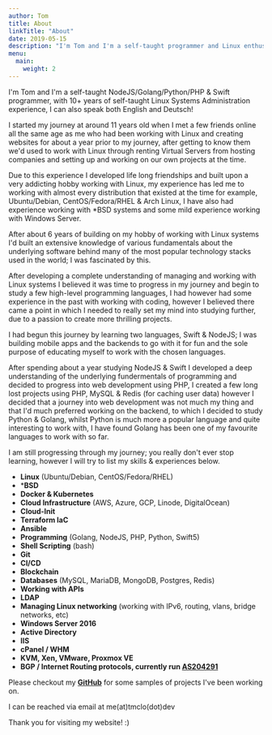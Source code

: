 ```yaml
---
author: Tom
title: About
linkTitle: "About"
date: 2019-05-15
description: "I'm Tom and I'm a self-taught programmer and Linux enthusiast"
menu:
  main:
    weight: 2
---
```


I'm Tom and I'm a self-taught NodeJS/Golang/Python/PHP & Swift programmer, with 10+ years of self-taught 
Linux Systems Administration experience, I can also speak both English and Deutsch!

I started my journey at around 11 years old when I met a few friends online all the same age as me who 
had been working with Linux and creating websites for about a year prior to my journey,
after getting to know them we'd used to work with Linux through renting Virtual Servers from hosting 
companies and setting up and working on our own projects at the time.

Due to this experience I developed life long friendships and built upon a very addicting hobby working 
with Linux, my experience has led me to working with almost every distribution that existed at the time 
for example, 
Ubuntu/Debian, CentOS/Fedora/RHEL & Arch Linux, I have also had experience working with *BSD systems and 
some mild experience working with Windows Server.

After about 6 years of building on my hobby of working with Linux systems I'd built an extensive knowledge of various fundamentals about the underlying software behind many of the most popular technology stacks used in the world; I was fascinated by this.

After developing a complete understanding of managing and working with Linux systems I believed it was 
time to progress in my journey and begin to study a few high-level programming languages,
I had however had some experience in the past with working with coding, however I believed there came a 
point in which I needed to really set my mind into studying further, due to a passion to create more 
thrilling projects.

I had begun this journey by learning two languages, Swift & NodeJS; I was building mobile apps and the 
backends to go with it for fun and the sole purpose of educating myself to work with the chosen 
languages.

After spending about a year studying NodeJS & Swift I developed a deep understanding of the underlying 
fundermentals of programming and decided to progress into web development using PHP, I created a few 
long lost projects using PHP, MySQL & Redis (for caching user data)
however I decided that a journey into web development was not much my thing and that I'd much preferred 
working on the backend, to which I decided to study Python & Golang, whilst Python is much more a 
popular language and quite interesting to work with, I have found Golang has been one of my favourite 
languages to work with so far.

I am still progressing through my journey; you really don't ever stop learning, however I will try to 
list my skills & experiences below.

- **Linux** (Ubuntu/Debian, CentOS/Fedora/RHEL)
- ***BSD**
- **Docker & Kubernetes**
- **Cloud Infrastructure** (AWS, Azure, GCP, Linode, DigitalOcean)
- **Cloud-Init**
- **Terraform IaC**
- **Ansible**
- **Programming** (Golang, NodeJS, PHP, Python, Swift5)
- **Shell Scripting** (bash)
- **Git**
- **CI/CD**
- **Blockchain**
- **Databases** (MySQL, MariaDB, MongoDB, Postgres, Redis)
- **Working with APIs**
- **LDAP**
- **Managing Linux networking** (working with IPv6, routing, vlans, bridge networks, etc)
- **Windows Server 2016**
- **Active Directory**
- **IIS**
- **cPanel / WHM**
- **KVM, Xen, VMware, Proxmox VE**
- **BGP / Internet Routing protocols, currently run [AS204291](https://bgp.tools/as/204291)**

Please checkout my [**GitHub**](https://github.com/tmclo) for some samples of projects I've been working 
on.

I can be reached via email at me(at)tmclo(dot)dev

Thank you for visiting my website! :)
